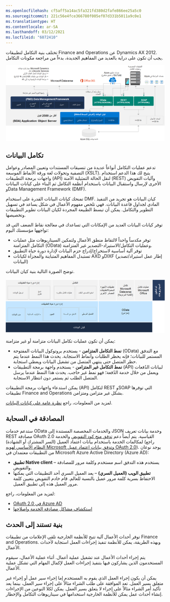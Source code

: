 ```yaml
---
ms.openlocfilehash: cf5aff5a14ac5fa321fd380d2fafe866ee25a5c0
ms.sourcegitcommit: 221c56e4fce366780f005ef07d331b5011a9c0e1
ms.translationtype: HT
ms.contentlocale: ar-SA
ms.lasthandoff: 03/12/2021
ms.locfileid: "6072410"
---
```

تختلف بنية التكامل لتطبيقات Finance and Operations عن Dynamics AX 2012. يجب أن تكون على دراية بالعديد من المفاهيم الجديدة، بدءاً من مراجعة مكونات التكامل. 

[ ![الرسم التخطيطي لبنية مكونات التكامل لـ Finance and Operations.](../media/components.png) ](../media/components.png#lightbox)

## <a name="data-integration"></a>تكامل البيانات
تدعم عمليات التكامل أنواعاً عديدة من تنسيقات المستندات وتعيين المصادر وعوامل التصفية وتحولات لغة ورقة الأنماط الموسعة (XSLT). يتيح لك هذا الدعم استخدام واجهات برمجة التطبيقات (API) لنقل الحالة التمثيلية الآمنة (REST) وآليات التفويض الأخرى لإرسال واستقبال البيانات باستخدام أنظمة التكامل ثم البناء على كيانات البيانات وData Management Framework‏ (DMF). 

تمنحك كيانات البيانات القدرة على استخدام DMF. كيان البيانات هو تجريد من التنفيذ المادي لجداول قاعدة البيانات. فهي تلخص مفهوم الأعمال في شكل يساعد في تسهيل التطوير والتكامل. يمكن أن تبسط الطبيعة المجردة لكيان البيانات تطوير التطبيقات وتخصيصها. 

توفر كيانات البيانات العديد من الإمكانات التي تساعدك في معالجة نقاط الضعف التي قد تواجهها مؤسستك اليوم:

- توفر مكدساً واحداً لالتقاط منطق الأعمال ولتمكين السيناريوهات مثل عمليات التكامل المتزامنة (OData) وعمليات التكامل/الاستيراد-التصدير غير المتزامنة.
- توفر آلية أساسية لاستخراج/إدراج حزم البيانات لإدارة دورة حياة التطبيق
- تستبدل المفاهيم المتباينة والمجزأة لكيانات AXD وDIXF (إطار عمل استيراد/تصدير البيانات)

توضح الصورة التالية بنية كيان البيانات. 

 ![رسم تخطيطي لبنية كيان البيانات.](../media/data-entity.png)

يمكن أن تكون عمليات تكامل البيانات متزامنة أو غير متزامنة:

- **نمط التكامل المتزامن** - يستخدم بروتوكول البيانات المفتوحة (OData) مع التدفق المستمر للبيانات؛ فإنه يحظر الطلبات وأنماط الاستجابة. يحدث هذا النمط عندما يتم حظر المتصل حتى ينتهي المتصل من تشغيل البيانات ويعطي استجابة.
- **نمط التكامل غير المتزامن** - يستخدم واجهة برمجة التطبيقات (API) لبيانات الدُفعات ويعمل من خلال خدمة الدُفعة؛ فهو نمط غير حاجب. يحدث هذا النمط عندما يرسل المتصل الطلب ثم يستمر دون انتظار الاستجابة.

يمكن استدعاء واجهات برمجة التطبيقات (API) لتكامل REST وSOAP التي توفرها تطبيقات Finance and Operations بشكل غير متزامن ومتزامن. 

لمزيد من المعلومات، راجع [نظرة عامة على كيانات البيانات](https://docs.microsoft.com/dynamics365/fin-ops-core/dev-itpro/data-entities/data-entities/?azure-portal=true).



## <a name="authentication-in-the-cloud"></a>المصادقة في السحابة
ستدعم خدمات OData والخدمات المخصصة المستندة إلى JSON وخدمة بيانات تعريف REST مصادقة OAuth 2.0 القياسية. يتم أيضاً دعم [تدفق منح كود التفويض](https://msdn.microsoft.com/library/azure/dn645542.aspx/?azure-portal=true) والخدمة لمكالمات الخدمة باستخدام بيانات اعتماد العميل (السر المشترك أو الشهادة) (راجع [النظام الأساسي لهويه Microsoft وتدفق بيانات اعتماد عميل OAuth 2.0](https://docs.microsoft.com/azure/active-directory/develop/active-directory-protocols-oauth-service-to-service/?azure-portal=true)). يوجد نوعان من التطبيقات معتمدان في Microsoft Azure Active Directory (Azure AD):

- **تطبيق Native client** – يستخدم هذه التدفق اسم مستخدم وكلمة مرور للمصادقة والتفويض.
- **تطبيق الويب (العميل السري)** – يعد العميل السري أحد التطبيقات التي يمكنها الاحتفاظ بسرية كلمة مرور عميل بالنسبة للعالم. قام خادم التفويض بتعيين كلمة مرور العميل هذه إلى تطبيق العميل.

لمزيد من المعلومات، راجع:


- [OAuth 2.0 في Azure AD](https://msdn.microsoft.com/library/azure/dn645545.aspx/?azure-portal=true)
- [استكشاف مشاكل مصادقة الخدمة وإصلاحها](https://docs.microsoft.com/dynamics365/fin-ops-core/dev-itpro/data-entities/troubleshoot-service-authentication/?azure-portal=true)


## <a name="event-driven-architecture"></a>بنية تستند إلى الحدث
توفر أحداث الأعمال آلية تتيح للأنظمة الخارجية تلقي الإعلامات من تطبيقات Finance and Operations. وبهذه الطريقة، يمكن للأنظمة تنفيذ إجراءات العمل استجابة لأحداث الأعمال.

يتم إجراء أحداث الأعمال عند تشغيل عملية أعمال. أثناء عملية الأعمال، سيقوم المستخدمون الذين يشاركون فيها بتنفيذ إجراءات العمل لإكمال المهام التي تشكل عملية الأعمال.

يمكن أن يكون إجراء العمل الذي يقوم به المستخدم إما إجراء سير عمل أو إجراء غير متعلق بسير العمل. تعد الموافقة على طلب الشراء مثالاً على إجراء سير العمل، بينما يعد تأكيد أمر الشراء مثالاً على إجراء لا يتعلق بسير العمل. يمكن لكلا النوعين من الإجراءات إنشاء أحداث عمل يمكن للأنظمة الخارجية استخدامها في سيناريوهات التكامل والإخطار.

